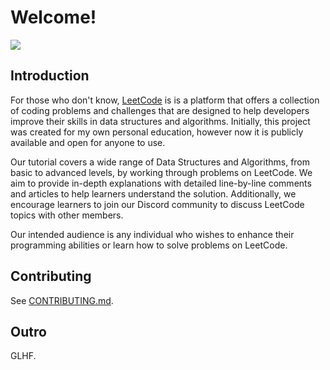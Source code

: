 # Welcome!

![](https://user-images.githubusercontent.com/35857179/168307611-1b28018b-fc98-4cff-88a6-d8312ac7bce6.png)

## Introduction

For those who don't know, [LeetCode](https://leetcode.com/) is  is a platform that offers a collection of coding problems and challenges that are designed to help developers improve their skills in data structures and algorithms. Initially, this project was created for my own personal education, however now it is publicly available and open for anyone to use.

Our tutorial covers a wide range of Data Structures and Algorithms, from basic to advanced levels, by working through problems on LeetCode. We aim to provide in-depth explanations with detailed line-by-line comments and articles to help learners understand the solution. Additionally, we encourage learners to join our Discord community to discuss LeetCode topics with other members.

Our intended audience is any individual who wishes to enhance their programming abilities or learn how to solve problems on LeetCode.

## Contributing

See [CONTRIBUTING.md](CONTRIBUTING.md).

## Outro

GLHF.

